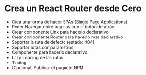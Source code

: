 # Crea un React Router desde Cero

 - Crea una forma de hacer SPAs (Single Page Applications)
 - Poder Navegar entre paginas con el botón de atrás
 - Crear componente Link para hacerlo declarativo
 - Crear componente Router para hacerlo mas declarativo
 - Soportar la ruta de defecto (estado: 404)
 - Soportar rutas con parámetros 
 - Componente <Router /> para hacerlo declarativo
 - Lazy Loading de las rutas
 - Testing 
 - (Opcional) Publicar el paquete NPM